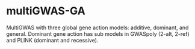 # multiGWAS-GA
MultiGWAS with three global gene action models: additive, dominant, and general. Dominant gene action has sub models in GWASpoly (2-alt, 2-ref) and PLINK (dominant and recessive). 
